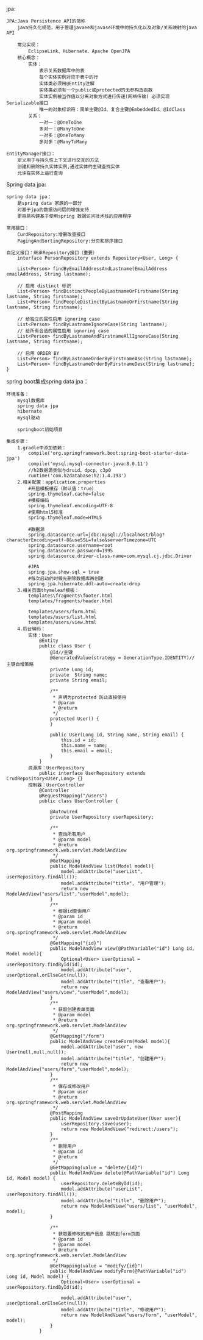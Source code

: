 jpa:

    JPA:Java Persistence API的简称
    	java持久化规范，用于管理javaee和javase环境中的持久化以及对象/关系映射的java API
    
    	常见实现：
    		EclipseLink、Hibernate、Apache OpenJPA
    	核心概念：
    		实体：
    			表示关系数据库中的表
    			每个实体实例对应于表中的行
    			实体类必须用@Entity注解
    			实体类必须有一个public或protected的无参构造函数
    			实体实例被当作值以分离对象方式进行传递(网络传输) 必须实现Serializable接口
    			唯一的对象标识符：简单主键@Id、复合主键@EmbeddedId、@IdClass
    		关系：
    			一对一：@OneToOne
    			多对一：@ManyToOne
    			一对多：@OneToMany 
    			多对多：@ManyToMany 
    			
    EntityManager接口：
    	定义用于与持久性上下文进行交互的方法
    	创建和删除持久实体实例,通过实体的主键查找实体
    	允许在实体上运行查询
    	

Spring data jpa:

    spring data jpa：
    	是spring data 家族的一部分
    	对基于jpa的数据访问层的增强支持
    	更容易构建基于使用spring 数据访问技术栈的应用程序
    
    常用接口：
    	CurdRepository:增删改查接口
    	PagingAndSortingRepository:分页和排序接口
    	
    自定义接口：继承Repository接口（重要）
    	interface PersonRepository extends Repository<User, Long> {
    
      	List<Person> findByEmailAddressAndLastname(EmailAddress emailAddress, String lastname);
    
      	// 启用 distinct 标识
      	List<Person> findDistinctPeopleByLastnameOrFirstname(String lastname, String firstname);
      	List<Person> findPeopleDistinctByLastnameOrFirstname(String lastname, String firstname);
    
      	// 给独立的属性启用 ignoring case 
      	List<Person> findByLastnameIgnoreCase(String lastname);
      	// 给所有合适的属性启用 ignoring case 
      	List<Person> findByLastnameAndFirstnameAllIgnoreCase(String lastname, String firstname);
    
      	// 启用 ORDER BY
      	List<Person> findByLastnameOrderByFirstnameAsc(String lastname);
      	List<Person> findByLastnameOrderByFirstnameDesc(String lastname);
    }

spring boot集成spring data jpa：

    环境准备：
    	mysql数据库
    	spring data jpa
    	hibernate
    	mysql驱动
    	
    	springboot初始项目
    
    集成步骤：
    	1.gradle中添加依赖：
    		compile('org.springframework.boot:spring-boot-starter-data-jpa')
        	compile('mysql:mysql-connector-java:8.0.11')
        	//h2数据源类似与druid、dpcp、c3p0
        	runtime('com.h2database:h2:1.4.193')
    	2.相关配置：application.properties
    		#开启模板缓存（默认值：true）
            spring.thymeleaf.cache=false
            #模板编码
            spring.thymeleaf.encoding=UTF-8
            #使用html5标准
            spring.thymeleaf.mode=HTML5
    
            #数据源
            spring.datasource.url=jdbc:mysql://localhost/blog?characterEncoding=utf-8&useSSL=false&serverTimezone=UTC 
            spring.datasource.username=root
            spring.datasource.password=1995
            spring.datasource.driver-class-name=com.mysql.cj.jdbc.Driver
    
            #JPA
            spring.jpa.show-sql = true
            #每次启动的时候先删除数据库再创建
            spring.jpa.hibernate.ddl-auto=create-drop
    	3.相关页面thymeleaf模板：
    		templates\fragments\footer.html
    		templates/fragments/header.html
    		
    		templates/users/form.html
    		templates/users/list.html
    		templates/users/view.html
    	4.后台编码：
    		实体：User
    			@Entity
                public class User {
                    @Id//主键
                    @GeneratedValue(strategy = GenerationType.IDENTITY)//主键自增策略
                    private Long id;
                    private  String name;
                    private String email;
    
                    /**
                     * 声明为protected 防止直接使用
                     * @param
                     * @return
                     */
                    protected User() {
                    }
    
                    public User(Long id, String name, String email) {
                        this.id = id;
                        this.name = name;
                        this.email = email;
                    }
    			}
    		资源库：UserRepository
    			public interface UserRepository extends CrudRepository<User,Long> {}
    		控制器：UserController
    			@Controller
                @RequestMapping("/users")
                public class UserController {
    
                    @Autowired
                    private UserRepository userRepository;
    
                    /**
                     * 查询所有用户
                     * @param model
                     * @return org.springframework.web.servlet.ModelAndView
                     */
                    @GetMapping
                    public ModelAndView list(Model model){
                        model.addAttribute("userList", userRepository.findAll());
                        model.addAttribute("title", "用户管理");
                        return new ModelAndView("users/list","userModel",model);
                    }
                    /**
                     * 根据id查询用户
                     * @param id
                     * @param model
                     * @return org.springframework.web.servlet.ModelAndView
                     */
                    @GetMapping("{id}")
                    public ModelAndView view(@PathVariable("id") Long id, Model model){
                        Optional<User> userOptional = userRepository.findById(id);
                        model.addAttribute("user", userOptional.orElseGet(null));
                        model.addAttribute("title", "查看用户");
                        return new ModelAndView("users/view","userModel",model);
                    }
                    /**
                     * 获取创建表单页面
                     * @param model
                     * @return org.springframework.web.servlet.ModelAndView
                     */
                    @GetMapping("/form")
                    public ModelAndView createForm(Model model){
                        model.addAttribute("user", new User(null,null,null));
                        model.addAttribute("title", "创建用户");
                        return new ModelAndView("users/form","userModel",model);
                    }
                    /**
                     * 保存或修改用户
                     * @param user
                     * @return org.springframework.web.servlet.ModelAndView
                     */
                    @PostMapping
                    public ModelAndView saveOrUpdateUser(User user){
                        userRepository.save(user);
                        return new ModelAndView("redirect:/users");
                    }
                    /**
                     * 删除用户
                     * @param id
                     * @return
                     */
                    @GetMapping(value = "delete/{id}")
                    public ModelAndView delete(@PathVariable("id") Long id, Model model) {
                        userRepository.deleteById(id);
                        model.addAttribute("userList", userRepository.findAll());
                        model.addAttribute("title", "删除用户");
                        return new ModelAndView("users/list", "userModel", model);
                    }
    
                    /**
                     * 获取要修改的用户信息 跳转到form页面
                     * @param id
                     * @param model
                     * @return org.springframework.web.servlet.ModelAndView
                     */
                    @GetMapping(value = "modify/{id}")
                    public ModelAndView modifyForm(@PathVariable("id") Long id, Model model) {
                        Optional<User> userOptional = userRepository.findById(id);
    
                        model.addAttribute("user", userOptional.orElseGet(null));
                        model.addAttribute("title", "修改用户");
                        return new ModelAndView("users/form", "userModel", model);
                    }
                }


